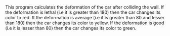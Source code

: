This program calculates the deformation of the car after colliding the wall. 
If the deformation is lethal (i.e it is greater than 180) then the car changes its color to red.
If the deformation is average (i.e it is greater than 80 and lesser than 180) then the car changes its color to yellow.
If the deformation is good (i.e it is lesser than 80) then the car changes its color to green.
